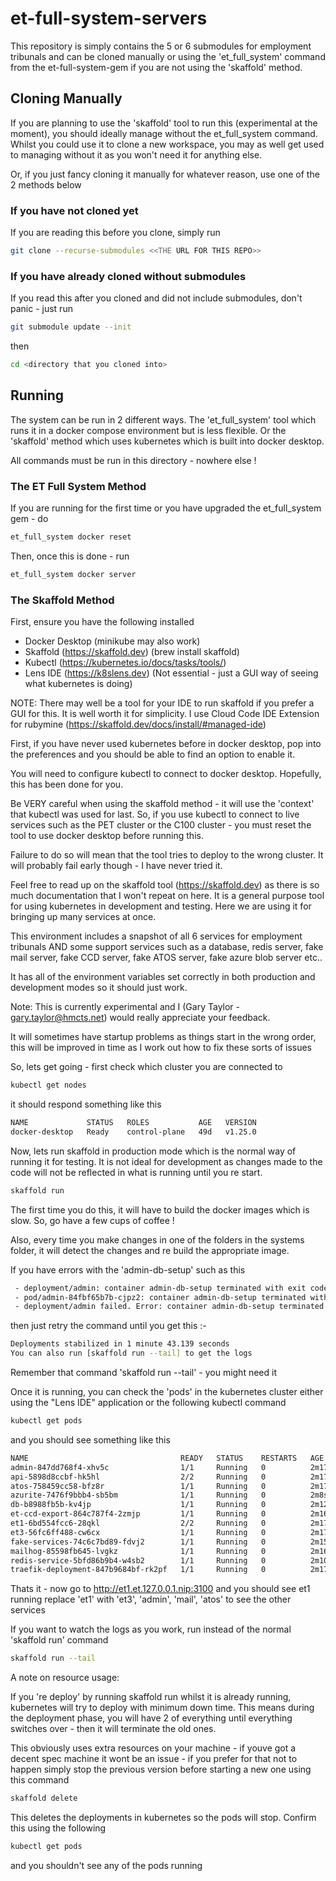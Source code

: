 # et-full-system-servers
This repository is simply contains the 5 or 6 submodules for employment tribunals and can be cloned manually or using the 'et_full_system' command from the et-full-system-gem if you are not using the 'skaffold' method.

## Cloning Manually

If you are planning to use the 'skaffold' tool to run this (experimental at the moment), you should ideally
manage without the et_full_system command.  Whilst you could use it to clone
a new workspace, you may as well get used to managing without it as you 
won't need it for anything else.

Or, if you just fancy cloning it manually for whatever reason, use one of the
2 methods below

### If you have not cloned yet

If you are reading this before you clone, simply run


```bash
git clone --recurse-submodules <<THE URL FOR THIS REPO>>
```

### If you have already cloned without submodules

If you read this after you cloned and did not include submodules, don't
panic - just run

```bash
git submodule update --init
```

then

```bash
cd <directory that you cloned into>
```
## Running

The system can be run in 2 different ways.  The 'et_full_system' tool which
runs it in a docker compose environment but is less flexible.  Or the 'skaffold' method
which uses kubernetes which is built into docker desktop.

All commands must be run in this directory - nowhere else !

### The ET Full System Method

If you are running for the first time or you have upgraded the et_full_system gem - do
```bash
et_full_system docker reset

```

Then, once this is done - run

```bash
et_full_system docker server
```

### The Skaffold Method

First, ensure you have the following installed

- Docker Desktop (minikube may also work)
- Skaffold (https://skaffold.dev) (brew install skaffold)
- Kubectl (https://kubernetes.io/docs/tasks/tools/)
- Lens IDE (https://k8slens.dev) (Not essential - just a GUI way of seeing what kubernetes is doing)

NOTE: There may well be a tool for your IDE to run skaffold if you prefer
a GUI for this.  It is well worth it for simplicity.  I use Cloud Code IDE Extension for rubymine (https://skaffold.dev/docs/install/#managed-ide)

First, if you have never used kubernetes before in docker desktop, pop into
the preferences and you should be able to find an option to enable it.

You will need to configure kubectl to connect to docker desktop.  Hopefully, this
has been done for you.

Be VERY careful when using the skaffold method - it will use the 'context'
that kubectl was used for last.  So, if you use kubectl to connect
to live services such as the PET cluster or the C100 cluster - you must
reset the tool to use docker desktop before running this.

Failure to do so will mean that the tool tries to deploy to the wrong 
cluster.  It will probably fail early though - I have never tried it.

Feel free to read up on the skaffold tool (https://skaffold.dev) as there
is so much documentation that I won't repeat on here.  It is a general
purpose tool for using kubernetes in development and testing.  Here we
are using it for bringing up many services at once.

This environment includes a snapshot of all 6 services for employment tribunals AND
some support services such as a database, redis server, fake mail server,
fake CCD server, fake ATOS server, fake azure blob server etc..

It has all of the environment variables set correctly in both production
and development modes so it should just work.

Note: This is currently experimental and I (Gary Taylor - gary.taylor@hmcts.net) would
really appreciate your feedback.

It will sometimes have startup problems as things start in the wrong order, this 
will be improved in time as I work out how to fix these sorts of issues

So, lets get going - first check which cluster you are connected to

```bash
kubectl get nodes
```

it should respond something like this


```bash
NAME             STATUS   ROLES           AGE   VERSION
docker-desktop   Ready    control-plane   49d   v1.25.0

```

Now, lets run skaffold in production mode which is the normal
way of running it for testing.  It is not ideal for development
as changes made to the code will not be reflected in what is running
until you re start.

```bash
skaffold run

```
The first time you do this, it will have to build the docker
images which is slow.  So, go have a few cups of coffee !

Also, every time you make changes in one of the folders in the systems
folder, it will detect the changes and re build the appropriate image.

If you have errors with the 'admin-db-setup' such as this

```bash
 - deployment/admin: container admin-db-setup terminated with exit code 1
 - pod/admin-84fbf65b7b-cjpz2: container admin-db-setup terminated with exit code 1
 - deployment/admin failed. Error: container admin-db-setup terminated with exit code 1.
```

then just retry the command until you get this :-

```bash
Deployments stabilized in 1 minute 43.139 seconds
You can also run [skaffold run --tail] to get the logs

```
Remember that command 'skaffold run --tail' - you might need it

Once it is running, you can check the 'pods' in the kubernetes cluster
either using the "Lens IDE" application or the following kubectl command

```bash
kubectl get pods
```

and you should see something like this

```bash
NAME                                  READY   STATUS    RESTARTS   AGE
admin-847dd768f4-xhv5c                1/1     Running   0          2m17s
api-5898d8ccbf-hk5hl                  2/2     Running   0          2m17s
atos-758459cc58-bfz8r                 1/1     Running   0          2m17s
azurite-7476f9bbb4-sb5bm              1/1     Running   0          2m8s
db-b8988fb5b-kv4jp                    1/1     Running   0          2m12s
et-ccd-export-864c787f4-2zmjp         1/1     Running   0          2m16s
et1-6bd554fcc6-28qkl                  2/2     Running   0          2m17s
et3-56fc6ff488-cw6cx                  1/1     Running   0          2m17s
fake-services-74c6c7bd89-fdvj2        1/1     Running   0          2m15s
mailhog-85598fb645-lvgkz              1/1     Running   0          2m16s
redis-service-5bfd86b9b4-w4sb2        1/1     Running   0          2m10s
traefik-deployment-847b9684bf-rk2pf   1/1     Running   0          2m17s

```

Thats it - now go to http://et1.et.127.0.0.1.nip:3100 and you should see et1 running
replace 'et1' with 'et3', 'admin', 'mail', 'atos' to see the other services

If you want to watch the logs as you work, run instead of the normal 'skaffold run' command


```bash
skaffold run --tail
```

A note on resource usage:

If you 're deploy' by running skaffold run whilst it is already running,
kubernetes will try to deploy with minimum down time.  This means during 
the deployment phase, you will have 2 of everything until everything
switches over - then it will terminate the old ones.

This obviously uses extra resources on your machine - if youve got a decent
spec machine it wont be an issue - if you prefer for that not to happen
simply stop the previous version before starting a new one using this command

```bash
skaffold delete
```

This deletes the deployments in kubernetes so the pods will stop.  Confirm this
using the following

```bash
kubectl get pods
```

and you shouldn't see any of the pods running
